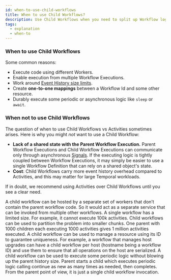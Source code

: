 ```yaml
---
id: when-to-use-child-workflows
title: When to use Child Workflows?
description: Use Child Workflows when you need to split up Workflow logic.
tags:
  - explanation
  - when-to
---
```


### When to use Child Workflows

Some common reasons:

- Execute code using different Workers.
- Enable execution from multiple Workflow Executions.
- Work around [Event History size limits](/docs/server/production-deployment#server-limits).
- Create **one-to-one mappings** between a Workflow Id and some other resource.
- Durably execute some periodic or asynchronous logic like `sleep` or `await`.

### When not to use Child Workflows

The question of when to use Child Workflows vs Activities sometimes arises. Here is why you might _not_ want to use a Child Workflow:

- **Lack of a shared state with the Parent Workflow Execution.**
  Parent Workflow Executions and Child Workflow Executions can communicate only through asynchronous <a href={props.signalsLink}>Signals</a>.
  If the executing logic is tightly coupled between Workflow Executions, it may simply be easier to use a single Workflow Definition that can rely on a shared object's state.
- **Cost**: Child Workflows carry more event history overhead compared to Activities, and this may matter for large Temporal workloads.

If in doubt, we recommend using Activities over Child Workflows until you see a clear need.

A child workflow can be hosted by a separate set of workers that don’t contain the parent workflow code. So it would act as a separate service that can be invoked from multiple other workflows.
A single workflow has a limited size. For example, it cannot execute 100k activities. Child workflows can be used to partition the problem into smaller chunks. One parent with 1000 children each executing 1000 activities gives 1 million activities executed.
A child workflow can be used to manage a resource using its ID to guarantee uniqueness. For example, a workflow that manages host upgrades can have a child workflow per host (hostname being a workflow ID) and use them to ensure that all operations on the host are serialized.
A child workflow can be used to execute some periodic logic without blowing up the parent history size. Parent starts a child which executes periodic logic calling continue as new as many times as needed, then completes. From the parent point of view, it is just a single child workflow invocation.
